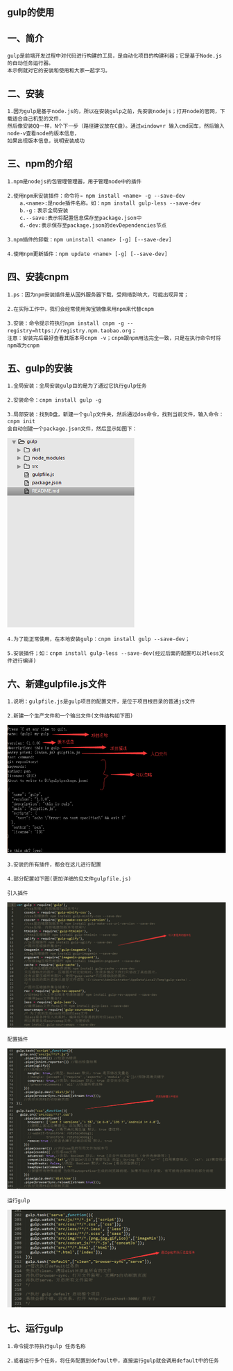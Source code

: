  gulp的使用
---------------------------------------------------------------
一、简介
-----------------
	gulp是前端开发过程中对代码进行构建的工具，是自动化项目的构建利器；它是基于Node.js的自动任务运行器。
	本示例就对它的安装和使用和大家一起学习。

二、安装
-----------------
	1.因为gulp是基于node.js的，所以在安装gulp之前，先安装nodejs；打开node的官网，下载适合自己机型的文件，
	然后像安装QQ一样，N个下一步（路径建议放在C盘）。通过window+r 输入cmd回车，然后输入node-v查看node的版本信息，
	如果出现版本信息，说明安装成功

三、npm的介绍
-----------------
	1.npm是nodejs的包管理管理器，用于管理node中的插件

	2.使用npm来安装插件：命令符→ npm install <name> -g --save-dev
		a.<name>:是node插件名称。如：npm install gulp-less --save-dev
		b.-g：表示全局安装
		c.--save:表示将配置信息保存至package.json中
		d.-dev:表示保存至package.json的devDependencies节点

	3.npm插件的卸载：npm uninstall <name> [-g] [--save-dev]

	4.使用npm更新插件：npm update <name> [-g] [--save-dev]

四、安装cnpm
-----------------
	1.ps：因为npm安装插件是从国外服务器下载，受网络影响大，可能出现异常；

	2.在实际工作中，我们会经常使用淘宝镜像来用npm来代替cnpm

	3.安装：命令提示符执行npm install cnpm -g --registry=https://registry.npm.taobao.org；
	注意：安装完后最好查看其版本号cnpm -v；cnpm跟npm用法完全一致，只是在执行命令时将npm改为cnpm

五、gulp的安装
--------------------
	1.全局安装：全局安装gulp目的是为了通过它执行gulp任务

	2.安装命令：cnpm install gulp -g

	3.局部安装：找到D盘，新建一个gulp文件夹，然后通过dos命令，找到当前文件，输入命令：cnpm init  
	会自动创建一个package.json文件，然后显示如图下：
	
<img src="https://github.com/fupan1018/gulp/blob/master/src/img/gulp05.png"/>

	4.为了能正常使用，在本地安装gulp：cnpm install gulp --save-dev；

	5.安装插件；如：cnpm install gulp-less --save-dev(经过后面的配置可以对less文件进行编译)

六、新建gulpfile.js文件
----------------------------
	1.说明：gulpfile.js是gulp项目的配置文件，是位于项目根目录的普通js文件

	2.新建一个生产文件和一个输出文件(文件结构如下图)
<img src="https://github.com/fupan1018/gulp/blob/master/src/img/gulp01.png"/>

	3.安装的所有插件，都会在这儿进行配置

	4.部分配置如下图(更加详细的见文件gulpfile.js)

	引入插件
<img src="https://github.com/fupan1018/gulp/blob/master/src/img/gulp02.png"/>

	配置插件
<img src="https://github.com/fupan1018/gulp/blob/master/src/img/gulp03.png"/>

	运行gulp
<img src="https://github.com/fupan1018/gulp/blob/master/src/img/gulp04.png"/>

七、运行gulp
-----------------------------
	1.命令提示符执行gulp 任务名称

	2.或者运行多个任务，将任务配置到default中，直接运行gulp就会调用default中的任务

